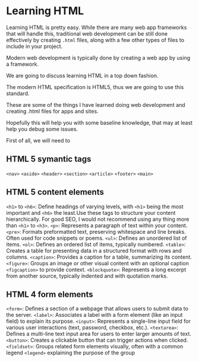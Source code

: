 # Learning HTML

Learning HTML is pretty easy.  While there are many web app frameworks that will handle this, traditional web development can be still done effectively by creating `.html` files, along with a few other types of files to include in your project.

Modern web development is typically done by creating a web app by using a framework.

We are going to discuss learning HTML in a top down fashion.

The modern HTML specification is HTML5, thus we are going to use this standard.

These are some of the things I have learned doing web development and creating .html files for apps and sites.

Hopefully this will help you with some baseline knowledge, that may at least help you debug some issues.

First of all, we will need to

## HTML 5 symantic tags

`<nav>`
`<aside>`
`<header>`
`<section>`
`<article>`
`<footer>`
`<main>`

## HTML 5 content elements

`<h1>` to `<h6>`: Define headings of varying levels, with `<h1>` being the most important and `<h6>` the least.Use these tags to structure your content hierarchically.  For good SEO, I would not recommend using any thing more than `<h1>` to `<h3>`.
`<p>`: Represents a paragraph of text within your content.
`<pre>`: Formats preformatted text, preserving whitespace and line breaks. Often used for code snippets or poems.
`<ul>`: Defines an unordered list of items.
`<ol>`: Defines an ordered list of items, typically numbered.
`<table>`: Creates a table for presenting data in a structured format with rows and columns.
`<caption>`: Provides a caption for a table, summarizing its content.
`<figure>`: Groups an image or other visual content with an optional caption `<figcaption>` to provide context.
`<blockquote>`: Represents a long excerpt from another source, typically indented and with quotation marks.

## HTML 4 form elements

`<form>`: Defines a section of a webpage that allows users to submit data to the server.
`<label>`: Associates a label with a form element (like an input field) to explain its purpose.
`<input>`: Represents a single-line input field for various user interactions (text, password, checkbox, etc.).
`<textarea>`: Defines a multi-line text input area for users to enter larger amounts of text.
`<button>`: Creates a clickable button that can trigger actions when clicked.
`<fieldset>`: Groups related form elements visually, often with a common legend `<legend>` explaining the purpose of the group
